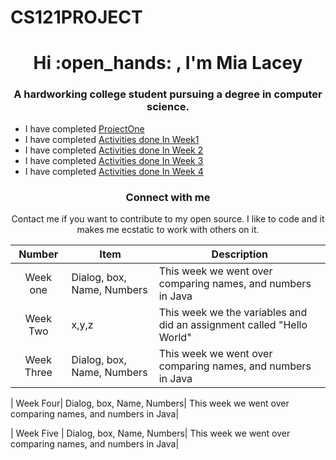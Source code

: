  # CS121PROJECT
<h1 align="center"> Hi :open_hands: , I'm Mia Lacey </h1>
<h3 align="center">   A hardworking college student pursuing a degree in computer science.</h3>




- I have completed [ProjectOne ](https://github.com/miajamarra/CS121PROJECT/tree/2e9b0d59ceaa5eff7df1b170588934ce40c093ab/src/WEEKthree)
- I have completed [Activities done In Week1](https://github.com/miajamarra/CS121PROJECT/tree/0e79c34c55c487c3e77f126d6fb29b10840709e1/src/weekONE)
- I have completed [Activities done In Week 2](https://github.com/miajamarra/CS121PROJECT/tree/3e718e502be097b23b4f0300e373c9605e025cf4/src/weekTWO)
- I have completed [Activities done In Week 3](https://github.com/miajamarra/CS121PROJECT/tree/2e9b0d59ceaa5eff7df1b170588934ce40c093ab/src/WEEKthree)
- I have completed [Activities done In Week 4](https://github.com/miajamarra/CS121PROJECT/tree/2e9b0d59ceaa5eff7df1b170588934ce40c093ab/src/WEEKfour)

<h3 align= "center"> Connect with me </h3>
<p align = "center" >Contact me if you want to contribute to my open source. I like to code and it makes me ecstatic to work with others on it.</p>

| Number | Item | Description |
|:----: | ------| ------------|
| Week one| Dialog, box, Name, Numbers | This week we went over comparing names, and numbers in Java|
| Week Two| x,y,z | This week we the variables and did an assignment called  "Hello World"|
| Week Three| Dialog, box, Name, Numbers| This week we went over comparing names, and numbers in Java|

| Week Four| Dialog, box, Name, Numbers| This week we went over comparing names, and numbers in Java|

| Week Five | Dialog, box, Name, Numbers| This week we went over comparing names, and numbers in Java|

